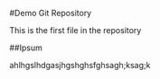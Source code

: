 #Demo Git Repository

This is the first file in the repository

##Ipsum

ahlhgslhdgasjhgshghsfghsagh;ksag;k